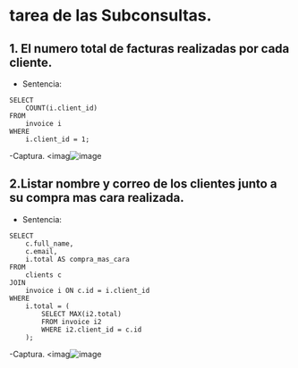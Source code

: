 # tarea de las Subconsultas.
## 1. El numero total de facturas realizadas por cada cliente.
 - Sentencia:
```
SELECT 
    COUNT(i.client_id)
FROM 
    invoice i
WHERE 
    i.client_id = 1;

````
-Captura.
<imag![image](https://github.com/micaelabar/TCS12---Subconsultas/assets/148156209/358e05d5-d22b-483d-8215-63f8b2e2e2d7)

## 2.Listar nombre y correo de los clientes junto a su compra mas cara realizada.
 - Sentencia:
```
SELECT 
    c.full_name,
    c.email,
    i.total AS compra_mas_cara
FROM 
    clients c
JOIN
    invoice i ON c.id = i.client_id 
WHERE 
    i.total = ( 
        SELECT MAX(i2.total)
        FROM invoice i2
        WHERE i2.client_id = c.id
    );
````
-Captura.
<imag![image](https://github.com/micaelabar/TCS12---Subconsultas/assets/148156209/ba4d9915-f93a-4184-b39b-33934473c207)


